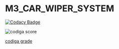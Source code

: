 # M3_CAR_WIPER_SYSTEM

[![Codacy Badge](https://app.codacy.com/project/badge/Grade/cd52b05b48df415ba1c9592fb39f8c7c)](https://www.codacy.com/gh/AkhilaPathipaka/M3_CAR_WIPER_SYSTEM/dashboard?utm_source=github.com&amp;utm_medium=referral&amp;utm_content=AkhilaPathipaka/M3_CAR_WIPER_SYSTEM&amp;utm_campaign=Badge_Grade)

![codiga score](https://api.codiga.io/project/33556/score/svg)

[codiga grade](https://api.codiga.io/project/33556/status/svg)
